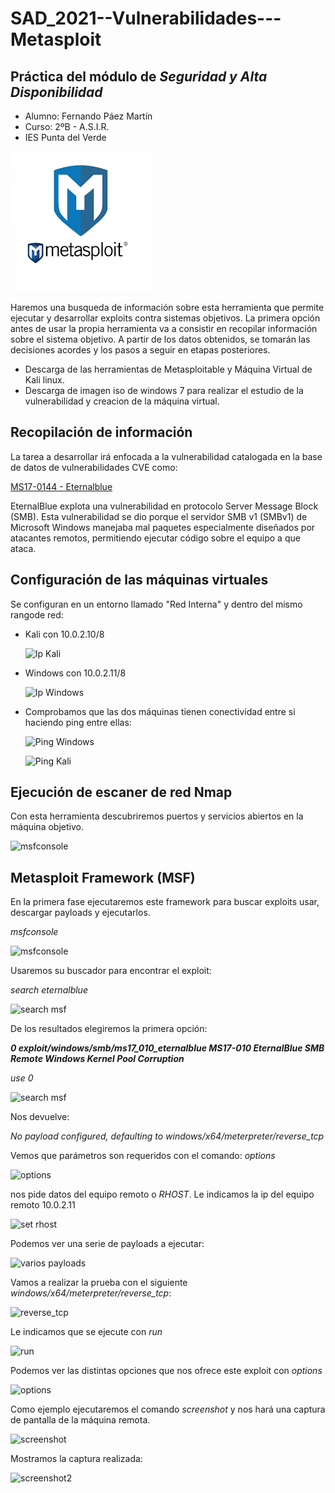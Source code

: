 # SAD_2021--Vulnerabilidades---Metasploit

## Práctica del módulo de ***Seguridad y Alta Disponibilidad***

- Alumno: Fernando Páez Martín
- Curso: 2ºB - A.S.I.R.
- IES Punta del Verde

![alt Metalogo](Metasploit.png)

Haremos una busqueda de información sobre esta herramienta que permite ejecutar y desarrollar exploits contra sistemas objetivos. La primera opción antes de usar la propia herramienta va a consistir en recopilar información sobre el sistema objetivo. A partir de los datos obtenidos, se tomarán las decisiones acordes y los pasos a seguir en etapas posteriores.

- Descarga de las herramientas de Metasploitable y Máquina Virtual de Kali linux.
- Descarga de imagen iso de windows 7 para realizar el estudio de la vulnerabilidad y creacion de la máquina virtual.

## Recopilación de información

La tarea a desarrollar irá enfocada a la vulnerabilidad catalogada en la base de datos de vulnerabilidades CVE como:

[MS17-0144 - Eternalblue](https://www.cvedetails.com/cve/CVE-2017-0144/)

EternalBlue explota una vulnerabilidad en protocolo Server Message Block (SMB). Esta vulnerabilidad se dio porque el servidor SMB v1 (SMBv1) de Microsoft Windows manejaba mal paquetes especialmente diseñados por atacantes remotos, permitiendo ejecutar código sobre el equipo a que ataca.

## Configuración de las máquinas virtuales

Se configuran en un entorno llamado "Red Interna" y dentro del mismo rangode red:

- Kali con 10.0.2.10/8

 	![Ip Kali](https://github.com/fernandopaezmartin/SAD_2021--Vulnerabilidades---Metasploit/blob/main/imagenes/1.png)

- Windows con 10.0.2.11/8
  
  ![Ip Windows](https://github.com/fernandopaezmartin/SAD_2021--Vulnerabilidades---Metasploit/blob/main/imagenes/2.png)
  
- Comprobamos que las dos máquinas tienen conectividad entre si haciendo ping entre ellas:

  ![Ping Windows](https://github.com/fernandopaezmartin/SAD_2021--Vulnerabilidades---Metasploit/blob/main/imagenes/3.png)
  
  ![Ping Kali](https://github.com/fernandopaezmartin/SAD_2021--Vulnerabilidades---Metasploit/blob/main/imagenes/4.png)


## Ejecución de escaner de red Nmap

Con esta herramienta descubriremos puertos y servicios abiertos en la máquina objetivo.

  ![msfconsole](https://github.com/fernandopaezmartin/SAD_2021--Vulnerabilidades---Metasploit/blob/main/imagenes/7.png)
  


## Metasploit Framework (MSF) 

En la primera fase ejecutaremos este framework para buscar exploits usar, descargar payloads y ejecutarlos.

*msfconsole*
 	
  ![msfconsole](https://github.com/fernandopaezmartin/SAD_2021--Vulnerabilidades---Metasploit/blob/main/imagenes/5.png)


Usaremos su buscador para encontrar el exploit:

*search eternalblue*

  ![search msf](https://github.com/fernandopaezmartin/SAD_2021--Vulnerabilidades---Metasploit/blob/main/imagenes/6.png)


De los resultados elegiremos la primera opción:

***0  exploit/windows/smb/ms17_010_eternalblue  MS17-010 EternalBlue SMB Remote Windows Kernel Pool Corruption***

*use 0*

  ![search msf](https://github.com/fernandopaezmartin/SAD_2021--Vulnerabilidades---Metasploit/blob/main/imagenes/8.png)

Nos devuelve:

*No payload configured, defaulting to windows/x64/meterpreter/reverse_tcp*


Vemos que parámetros son requeridos con el comando:
*options*

![options](https://github.com/fernandopaezmartin/SAD_2021--Vulnerabilidades---Metasploit/blob/main/imagenes/9.png)


nos pide datos del equipo remoto o *RHOST*. Le indicamos la ip del equipo remoto 10.0.2.11

![set rhost](https://github.com/fernandopaezmartin/SAD_2021--Vulnerabilidades---Metasploit/blob/main/imagenes/10.png)


Podemos ver una serie de payloads a ejecutar:

![varios payloads](https://github.com/fernandopaezmartin/SAD_2021--Vulnerabilidades---Metasploit/blob/main/imagenes/11.png)


Vamos a realizar la prueba con el siguiente *windows/x64/meterpreter/reverse_tcp*:

![reverse_tcp](https://github.com/fernandopaezmartin/SAD_2021--Vulnerabilidades---Metasploit/blob/main/imagenes/12.png)


Le indicamos que se ejecute con *run*

![run](https://github.com/fernandopaezmartin/SAD_2021--Vulnerabilidades---Metasploit/blob/main/imagenes/13.png)


Podemos ver las distintas opciones que nos ofrece este exploit con *options*

![options](https://github.com/fernandopaezmartin/SAD_2021--Vulnerabilidades---Metasploit/blob/main/imagenes/14.png)


Como ejemplo ejecutaremos el comando *screenshot* y nos hará una captura de pantalla de la máquina remota.


![screenshot](https://github.com/fernandopaezmartin/SAD_2021--Vulnerabilidades---Metasploit/blob/main/imagenes/15.png)

Mostramos la captura realizada:

![screenshot2](https://github.com/fernandopaezmartin/SAD_2021--Vulnerabilidades---Metasploit/blob/main/imagenes/16.png)
